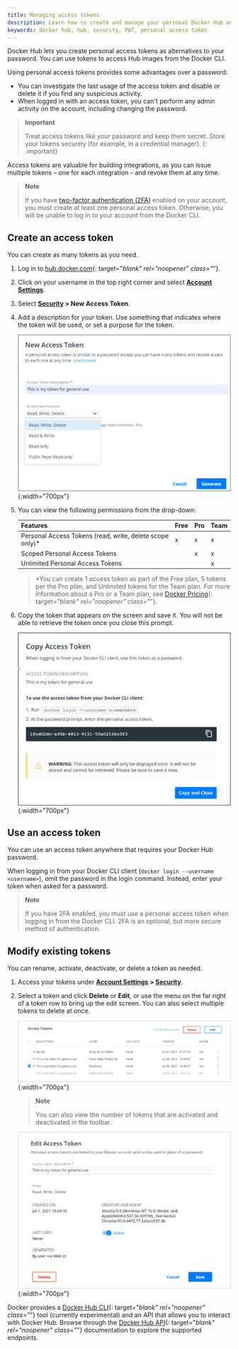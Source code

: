 ```yaml
---
title: Managing access tokens
description: Learn how to create and manage your personal Docker Hub access tokens to securely push and pull images programmatically.
keywords: docker hub, hub, security, PAT, personal access token
---
```


Docker Hub lets you create personal access tokens as alternatives to your password. You can use tokens to access Hub images from the Docker CLI.

Using personal access tokens provides some advantages over a password:
* You can investigate the last usage of the access token and disable or delete it if you find any suspicious activity.
* When logged in with an access token, you can't perform any admin activity on the account, including changing the password.

>**Important**
>
> Treat access tokens like your password and keep them secret. Store your
> tokens securely (for example, in a credential manager).
{: .important}

Access tokens are valuable for building integrations, as you can issue
multiple tokens &ndash; one for each integration &ndash; and revoke them at
any time.

   >**Note**
   >
   > If you have [two-factor authentication (2FA)](2fa/index.md) enabled on
   > your account, you must create at least one personal access token. Otherwise,
   > you will be unable to log in to your account from the Docker CLI.


## Create an access token

You can create as many tokens as you need.

1. Log in to [hub.docker.com](https://hub.docker.com){: target="_blank" rel="noopener" class="_"}.

2. Click on your username in the top right corner and select **[Account Settings](https://hub.docker.com/settings/general)**.

3. Select **[Security](https://hub.docker.com/settings/security) > New Access Token**.

4. Add a description for your token. Use something that indicates where
the token will be used, or set a purpose for the token.

      ![PAT Menu](images/hub-create-token.png){:width="700px"}

5. You can view the following permissions from the drop-down:

    | Features   | Free | Pro | Team |
    | --------------------- | ---- | ----- | ----- |
    | Personal Access Tokens (read, write, delete scope only)*    |  x |   x  |   x  |
    | Scoped Personal Access Tokens  |      | x   |   x   |
    | Unlimited Personal Access Tokens   |      |       |   x   |

      >*You can create 1 access token as part of the Free plan, 5 tokens per the Pro plan, and Unlimited tokens for the Team plan.
      For more information about a Pro or a Team plan, see [Docker Pricing](https://www.docker.com/pricing?utm_source=docker&utm_medium=webreferral&utm_campaign=docs_driven_upgrade){: target="_blank" rel="noopener" class="_"}.

6. Copy the token that appears on the screen and save it. You will not be able to retrieve the token once you close this prompt.

      ![Copy Token](images/hub-copy-token.png){:width="700px"}

## Use an access token

You can use an access token anywhere that requires your Docker Hub
password.

When logging in from your Docker CLI client (`docker login --username <username>`), omit the password in the login command. Instead, enter your token when asked for a password.

   > **Note**
   >
   >If you have 2FA enabled, you must use a personal access token when logging in from the Docker CLI. 2FA is an optional, but more secure method of authentication.

## Modify existing tokens

You can rename, activate, deactivate, or delete a token as needed.

1. Access your tokens under **[Account Settings](https://hub.docker.com/settings/general) > [Security](https://hub.docker.com/settings/security)**.

2. Select a token and click **Delete** or **Edit**, or use the menu on
the far right of a token row to bring up the edit screen. You can also
select multiple tokens to delete at once.

      ![Delete or Edit](images/hub-delete-edit-token.png){:width="700px"}

   > **Note**
   >
   > You can also view the number of tokens that are activated and deactivated in the toolbar.

      ![Modify Token](images/hub-edit-token.png){:width="700px"}

Docker provides a [Docker Hub CLI](https://github.com/docker/hub-tool#readme){: target="_blank" rel="noopener" class="_"} tool (currently experimental) and an API that allows you to interact with Docker Hub. Browse through the [Docker Hub API](/docker-hub/api/latest/){: target="_blank" rel="noopener" class="_"} documentation to explore the supported endpoints.
